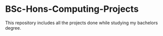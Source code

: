 # BSc-Hons-Computing-Projects
This repository includes all the projects done while studying my bachelors degree.
